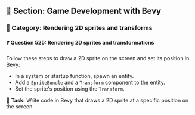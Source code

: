 ## 📘 Section: Game Development with Bevy  
### 🔹 Category: Rendering 2D sprites and transforms  
#### ❓ Question 525: Rendering 2D sprites and transformations

Follow these steps to draw a 2D sprite on the screen and set its position in Bevy:

- In a system or startup function, spawn an entity.
- Add a `SpriteBundle` and a `Transform` component to the entity.
- Set the sprite's position using the `Transform`.

🔧 **Task:** Write code in Bevy that draws a 2D sprite at a specific position on the screen.
